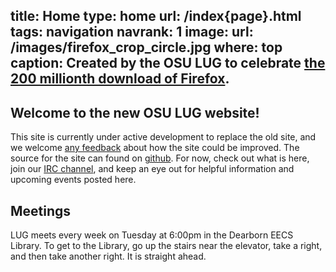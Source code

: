 title: Home
type: home
url: /index{page}.html
tags: navigation
navrank: 1
image:
    url: /images/firefox_crop_circle.jpg
    where: top
    caption: Created by the OSU LUG to celebrate <a href="http://firefoxcropcircle.com/circle">the 200 millionth download of Firefox</a>.
---

Welcome to the new OSU LUG website!
-----------------------------------

This site is currently under active development to replace the old site, and we
welcome [any feedback][gh-issues] about how the site could be improved. The
source for the site can found on [github][source]. For now, check out what is
here, join our [IRC channel][irc-guide], and keep an eye out for helpful information and
upcoming events posted here.

[gh-issues]: https://github.com/OSULUG/OSULUG-Website/issues
[source]: https://github.com/OSULUG/OSULUG-Website/
[irc-guide]: http://lug.oregonstate.edu/guides/irc/index.html

Meetings
--------

LUG meets every week on Tuesday at 6:00pm in the Dearborn EECS Library. To get
to the Library, go up the stairs near the elevator, take a right, and then
take another right. It is straight ahead.
